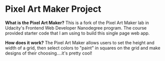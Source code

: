 # Pixel Art Maker Project

**What is the Pixel Art Maker?**
This is a fork of the Pixel Art Maker lab in Udacity's Frontend Web Developer Nanodegree program. The course provided starter code that I am using to build this single page web app.

**How does it work?**
The Pixel Art Maker allows users to set the height and width of a grid, then select colors to "paint" in squares on the grid and make designs of their choosing....it's pretty cool!